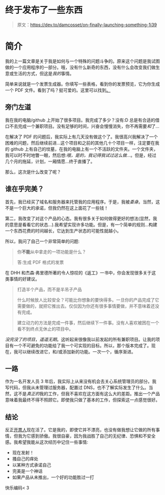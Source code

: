 # 终于发布了一些东西

> 原文：<https://dev.to/damcosset/on-finally-launching-something-1i39>

# 简介

我的上一篇文章是关于我是如何与一个特殊的问题斗争的。原来这个问题是我试图做的一个应用程序的一部分。哦，没有什么新奇的东西，没有什么会改变我们做生意或生活的方式，但这是*我的*事情。

简单来说就是一个发票生成器。你填写一些表格，看到你的发票预览，它为你生成一个 PDF 文件。看到了吗？挺可爱的。这里可以找到[。](http://invoicemaker.xyz)

## 旁门左道

我在我的电脑/github 上开始了很多项目。我完成了多少？没有:D 总是有合适的借口不去完成一个兼职项目。没有足够的时间，兴奋会慢慢消失，你不再需要*和*了...

在解决了 PDF 的问题后，我实际上有几天没有做这个了。我很高兴我解决了一个困难的问题，然后继续前进...这个项目和之前的其他几十个项目一样，注定要在我的 github 上有自己的坟墓，在我的电脑上有一个不活跃的文件夹。一个文件夹，我可以时不时地瞥一眼，然后想:*哦，是的，我记得我试过这么做...*。但是，经过几个月的拖延，计划，一厢情愿...终于直播了。

那么，这次是什么改变了呢？

## 谁在乎完美？

首先，我已经买了域名和服务器来托管我的应用程序。于是，我被*委身*。当然，这不是一个巨大的承诺，但我仍然在这上面花了一些钱！

第二，我改变了对这个产品的心态。我有很多关于如何做得更好的想法(显然，我的意思是看看它的状态...).我希望实现许多功能。但是，有一个简单的规则...构建一个东西花费的时间越长，它达到生产状态的可能性就越小。

所以，我问了自己一个非常简单的问题:

> 你**不能**从中拿走的一项功能是什么？
> 
> 答:生成 PDF 格式的发票

在 DHH 和杰森·弗里德所著的令人惊叹的《返工》一书中，你会发现很多关于这类事情的好建议。

> 打造半个产品，而不是半吊子产品
> 
> 什么时候放人比较安全？可能比你想象的要快得多。一旦你的产品完成了它需要做的，就把它推出去。仅仅因为你还有很多事情要做，并不意味着还没有完成。
> 
> 建立动力的方法是完成一件事，然后继续下一件事。没有人喜欢被困在一个看不到终点无休止的项目中。

*没完没了的项目*，*遥遥无期*。这听起来很像我以前发起的所有兼职项目。让我的项目有一个不可避免的功能给了我一个可实现的目标。所以，那个版本完成了。现在，我可以继续改进它，和/或添加新的功能。一次一个，循序渐进。

## 一路

作为一名开发人员 3 年后，我实际上从来没有机会去关心系统管理员的部分。我写代码，但我从未管理过服务器，配置过 DNS，也不了解实际发生了什么。当然，这不是*真正的*我的工作，但我不喜欢在这方面有这么大的差距。推出一个产品意味着我最终不得不照顾它。即使我只做了基本的工作，但探索这一点感觉很好。

## 结论

反正[开票人](http://invoicemaker.xyz)现在活了。它是我的，即使它并不漂亮，也没有做我想让它做的所有事情，但我为它感到骄傲。我很自豪，因为我战胜了自己的无纪律、恐惧和不安全感。我希望我能从这次经历中记住一些事情:

*   现在发射！
*   搔自己的痒处
*   以某种方式承诺自己
*   完美是一个神话
*   如果产品从未推出，一个好的功能胜过一打

快乐编码< 3